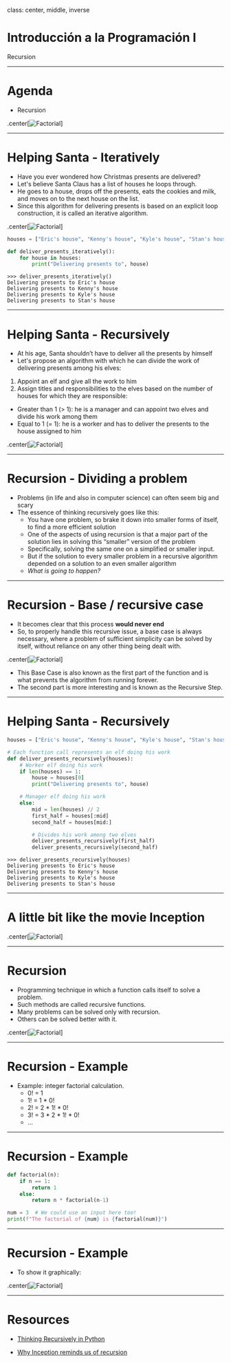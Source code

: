 class: center, middle, inverse

# Introducción a la Programación I

Recursion

---

# Agenda

- Recursion

.center[![Factorial]({{site.baseurl}}/presentation/recursion/recursion_complete.png)]

---

# Helping Santa - Iteratively

- Have you ever wondered how Christmas presents are delivered? 
- Let's believe Santa Claus has a list of houses he loops through. 
- He goes to a house, drops off the presents, eats the cookies and milk, and moves on to the next house on the list. 
- Since this algorithm for delivering presents is based on an explicit loop construction, it is called an iterative algorithm.

.center[![Factorial]({{site.baseurl}}/presentation/recursion/santa_claus_it.webp)]

```python
houses = ["Eric's house", "Kenny's house", "Kyle's house", "Stan's house"]

def deliver_presents_iteratively():
    for house in houses:
        print("Delivering presents to", house)
```
```
>>> deliver_presents_iteratively()
Delivering presents to Eric's house
Delivering presents to Kenny's house
Delivering presents to Kyle's house
Delivering presents to Stan's house
```

---

# Helping Santa - Recursively

- At his age, Santa shouldn’t have to deliver all the presents by himself
- Let's propose an algorithm with which he can divide the work of delivering presents among his elves:

1. Appoint an elf and give all the work to him
2. Assign titles and responsibilities to the elves based on the number of houses for which they are responsible:
  - Greater than 1 (> 1): he is a manager and can appoint two elves and divide his work among them
  - Equal to 1 (= 1): he is a worker and has to deliver the presents to the house assigned to him

.center[![Factorial]({{site.baseurl}}/presentation/recursion/santa_claus_rec.png)]

---

# Recursion - Dividing a problem

- Problems (in life and also in computer science) can often seem big and scary
- The essence of thinking recursively goes like this:
  - You have one problem, so brake it down into smaller forms of itself, to find a more efficient solution
  - One of the aspects of using recursion is that a major part of the solution lies in solving this “smaller” version of the problem 
  - Specifically, solving the same one on a simplified or smaller input.
  - But if the solution to every smaller problem in a recursive algorithm depended on a solution to an even smaller algorithm
  - *What is going to happen?*

---

# Recursion - Base / recursive case

- It becomes clear that this process **would never end**
- So, to properly handle this recursive issue, a base case is always necessary, where a problem of sufficient simplicity can be solved by itself, without reliance on any other thing being dealt with.

.center[![Factorial]({{site.baseurl}}/presentation/recursion/base_recursive_case.png)]

- This Base Case is also known as the first part of the function and is what prevents the algorithm from running forever. 
- The second part is more interesting and is known as the Recursive Step.

---

# Helping Santa - Recursively

```python
houses = ["Eric's house", "Kenny's house", "Kyle's house", "Stan's house"]

# Each function call represents an elf doing his work 
def deliver_presents_recursively(houses):
    # Worker elf doing his work
    if len(houses) == 1:
        house = houses[0]
        print("Delivering presents to", house)

    # Manager elf doing his work
    else:
        mid = len(houses) // 2
        first_half = houses[:mid]
        second_half = houses[mid:]

        # Divides his work among two elves
        deliver_presents_recursively(first_half)
        deliver_presents_recursively(second_half)
```

```
>>> deliver_presents_recursively(houses)
Delivering presents to Eric's house
Delivering presents to Kenny's house
Delivering presents to Kyle's house
Delivering presents to Stan's house
``` 

---

# A little bit like the movie Inception

.center[![Factorial]({{site.baseurl}}/presentation/recursion/inception.jpg)]

---

# Recursion

- Programming technique in which a function calls itself to solve a problem.
- Such methods are called recursive functions.
- Many problems can be solved only with recursion.
- Others can be solved better with it.

.center[![Factorial]({{site.baseurl}}/presentation/recursion/fixing_problems.webp)]

---

# Recursion - Example

- Example: integer factorial calculation.
    - 0! = 1
    - 1! = 1 \* 0!
    - 2! = 2 \* 1! \* 0!
    - 3! = 3 \* 2 \* 1! \* 0!
    - ...

---

# Recursion - Example

```python
def factorial(n):
    if n == 1:
        return 1
    else:
        return n * factorial(n-1)

num = 3  # We could use an input here too!
print(f"The factorial of {num} is {factorial(num)}")
```

---

# Recursion - Example

- To show it graphically:

.center[![Factorial]({{site.baseurl}}/presentation/recursion/factorial.png)]

---

# Resources

- [Thinking Recursively in Python
](https://realpython.com/python-thinking-recursively/)

- [Why Inception reminds us of recursion](https://wewrite.taleas.io/2018/11/14/why-inception-reminds-us-of-recursion/)

